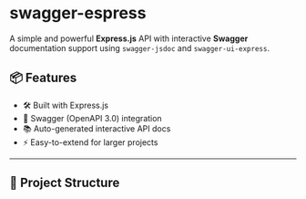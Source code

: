# swagger-espress

A simple and powerful **Express.js** API with interactive **Swagger** documentation support using `swagger-jsdoc` and `swagger-ui-express`.

## 📦 Features

- 🛠 Built with Express.js
- 🧩 Swagger (OpenAPI 3.0) integration
- 📚 Auto-generated interactive API docs
- ⚡ Easy-to-extend for larger projects

---

## 📁 Project Structure

